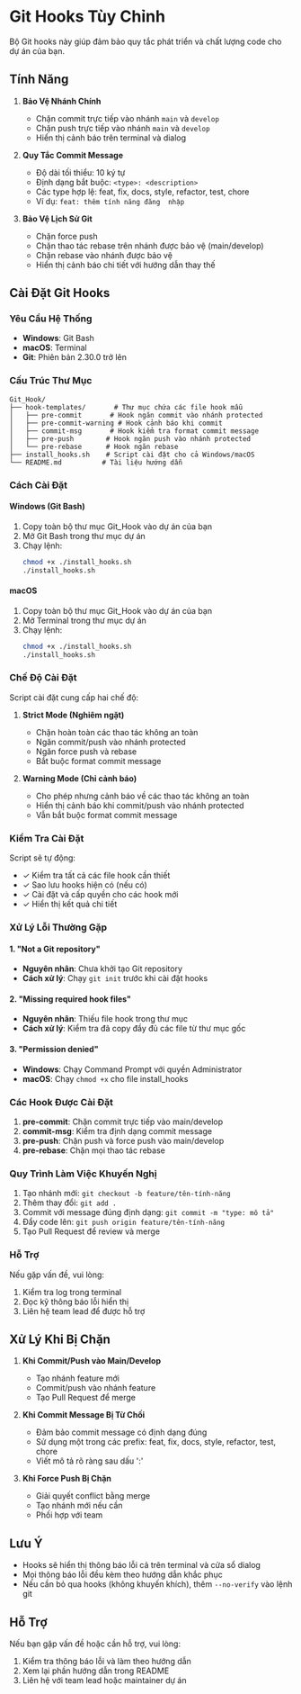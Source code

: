 # Git Hooks Tùy Chỉnh

Bộ Git hooks này giúp đảm bảo quy tắc phát triển và chất lượng code cho dự án của bạn.

## Tính Năng

1. **Bảo Vệ Nhánh Chính**
   - Chặn commit trực tiếp vào nhánh `main` và `develop`
   - Chặn push trực tiếp vào nhánh `main` và `develop`
   - Hiển thị cảnh báo trên terminal và dialog

2. **Quy Tắc Commit Message**
   - Độ dài tối thiểu: 10 ký tự
   - Định dạng bắt buộc: `<type>: <description>`
   - Các type hợp lệ: feat, fix, docs, style, refactor, test, chore
   - Ví dụ: `feat: thêm tính năng đăng  nhập`

3. **Bảo Vệ Lịch Sử Git**
   - Chặn force push
   - Chặn thao tác rebase trên nhánh được bảo vệ (main/develop)
   - Chặn rebase vào nhánh được bảo vệ
   - Hiển thị cảnh báo chi tiết với hướng dẫn thay thế

## Cài Đặt Git Hooks

### Yêu Cầu Hệ Thống
- **Windows**: Git Bash
- **macOS**: Terminal
- **Git**: Phiên bản 2.30.0 trở lên

### Cấu Trúc Thư Mục
```
Git_Hook/
├── hook-templates/       # Thư mục chứa các file hook mẫu
│   ├── pre-commit       # Hook ngăn commit vào nhánh protected
│   ├── pre-commit-warning # Hook cảnh báo khi commit
│   ├── commit-msg       # Hook kiểm tra format commit message
│   ├── pre-push        # Hook ngăn push vào nhánh protected
│   └── pre-rebase      # Hook ngăn rebase
├── install_hooks.sh    # Script cài đặt cho cả Windows/macOS
└── README.md          # Tài liệu hướng dẫn
```

### Cách Cài Đặt

#### Windows (Git Bash)
1. Copy toàn bộ thư mục Git_Hook vào dự án của bạn
2. Mở Git Bash trong thư mục dự án
3. Chạy lệnh:
   ```bash
   chmod +x ./install_hooks.sh
   ./install_hooks.sh
   ```

#### macOS
1. Copy toàn bộ thư mục Git_Hook vào dự án của bạn
2. Mở Terminal trong thư mục dự án
3. Chạy lệnh:
   ```bash
   chmod +x ./install_hooks.sh
   ./install_hooks.sh
   ```

### Chế Độ Cài Đặt
Script cài đặt cung cấp hai chế độ:

1. **Strict Mode (Nghiêm ngặt)**
   - Chặn hoàn toàn các thao tác không an toàn
   - Ngăn commit/push vào nhánh protected
   - Ngăn force push và rebase
   - Bắt buộc format commit message

2. **Warning Mode (Chỉ cảnh báo)**
   - Cho phép nhưng cảnh báo về các thao tác không an toàn
   - Hiển thị cảnh báo khi commit/push vào nhánh protected
   - Vẫn bắt buộc format commit message

### Kiểm Tra Cài Đặt
Script sẽ tự động:
- ✓ Kiểm tra tất cả các file hook cần thiết
- ✓ Sao lưu hooks hiện có (nếu có)
- ✓ Cài đặt và cấp quyền cho các hook mới
- ✓ Hiển thị kết quả chi tiết

### Xử Lý Lỗi Thường Gặp

#### 1. "Not a Git repository"
- **Nguyên nhân**: Chưa khởi tạo Git repository
- **Cách xử lý**: Chạy `git init` trước khi cài đặt hooks

#### 2. "Missing required hook files"
- **Nguyên nhân**: Thiếu file hook trong thư mục
- **Cách xử lý**: Kiểm tra đã copy đầy đủ các file từ thư mục gốc

#### 3. "Permission denied"
- **Windows**: Chạy Command Prompt với quyền Administrator
- **macOS**: Chạy `chmod +x` cho file install_hooks

### Các Hook Được Cài Đặt
1. **pre-commit**: Chặn commit trực tiếp vào main/develop
2. **commit-msg**: Kiểm tra định dạng commit message
3. **pre-push**: Chặn push và force push vào main/develop
4. **pre-rebase**: Chặn mọi thao tác rebase

### Quy Trình Làm Việc Khuyến Nghị
1. Tạo nhánh mới: `git checkout -b feature/tên-tính-năng`
2. Thêm thay đổi: `git add .`
3. Commit với message đúng định dạng: `git commit -m "type: mô tả"`
4. Đẩy code lên: `git push origin feature/tên-tính-năng`
5. Tạo Pull Request để review và merge

### Hỗ Trợ
Nếu gặp vấn đề, vui lòng:
1. Kiểm tra log trong terminal
2. Đọc kỹ thông báo lỗi hiển thị
3. Liên hệ team lead để được hỗ trợ

## Xử Lý Khi Bị Chặn

1. **Khi Commit/Push vào Main/Develop**
   - Tạo nhánh feature mới
   - Commit/push vào nhánh feature
   - Tạo Pull Request để merge

2. **Khi Commit Message Bị Từ Chối**
   - Đảm bảo commit message có định dạng đúng
   - Sử dụng một trong các prefix: feat, fix, docs, style, refactor, test, chore
   - Viết mô tả rõ ràng sau dấu ':'

3. **Khi Force Push Bị Chặn**
   - Giải quyết conflict bằng merge
   - Tạo nhánh mới nếu cần
   - Phối hợp với team

## Lưu Ý
- Hooks sẽ hiển thị thông báo lỗi cả trên terminal và cửa sổ dialog
- Mọi thông báo lỗi đều kèm theo hướng dẫn khắc phục
- Nếu cần bỏ qua hooks (không khuyến khích), thêm `--no-verify` vào lệnh git

## Hỗ Trợ
Nếu bạn gặp vấn đề hoặc cần hỗ trợ, vui lòng:
1. Kiểm tra thông báo lỗi và làm theo hướng dẫn
2. Xem lại phần hướng dẫn trong README
3. Liên hệ với team lead hoặc maintainer dự án
